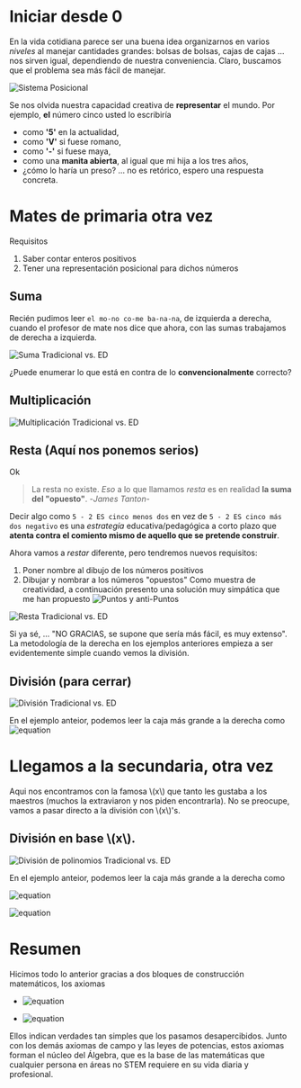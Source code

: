 # Iniciar desde 0

En la vida cotidiana parece ser una buena idea organizarnos en varios *niveles* al manejar cantidades grandes: bolsas de bolsas, cajas de cajas ... nos sirven igual, dependiendo de nuestra conveniencia. Claro, buscamos que el problema sea más fácil de manejar.

![Sistema Posicional](./images/positional-system.png)

Se nos olvida nuestra capacidad creativa de **representar** el mundo. Por ejemplo, **el** número cinco usted lo escribiría
- como **'5'** en la actualidad,
- como **'V'** si fuese romano,
- como **'-'** si fuese maya,
- como una **manita abierta**, al igual que mi hija a los tres años,
- ¿cómo lo haría un preso? ... no es retórico, espero una respuesta concreta.

# Mates de primaria otra vez

Requisitos
1. Saber contar enteros positivos
2. Tener una representación posicional para dichos números

## Suma

Recién pudimos leer `el mo-no co-me ba-na-na`, de izquierda a derecha, cuando el profesor de mate nos dice que ahora, con las sumas trabajamos de derecha a izquierda.
	
![Suma Tradicional vs. ED](./images/exploding-dots-add.png)

¿Puede enumerar lo que está en contra de lo **convencionalmente** correcto?

## Multiplicación

![Multiplicación Tradicional vs. ED](./images/exploding-dots-times.png)

## Resta (Aquí nos ponemos serios)

Ok
> La resta no existe. *Eso* a lo que llamamos *resta* es en realidad **la suma del "opuesto"**.
> -*James Tanton*-

Decir algo como 
`5 - 2 ES cinco menos dos`
en vez de 
`5 - 2 ES cinco más dos negativo`
es una *estrategía* educativa/pedagógica a corto plazo que **atenta contra el comiento mismo de aquello que se pretende construir**.

Ahora vamos a *restar* diferente, pero tendremos nuevos requisitos:
1. Poner nombre al dibujo de los números positivos
2. Dibujar y nombrar a los números "opuestos"
Como muestra de creatividad, a continuación presento una solución muy simpática que me han propuesto
![Puntos y anti-Puntos](./images/dots-antidots.png)

	
![Resta Tradicional vs. ED](./images/exploding-dots-diff.png)

Si ya sé, ... "NO GRACIAS, se supone que sería más fácil, es muy extenso". La metodología de la derecha en los ejemplos anteriores empieza a ser evidentemente simple cuando vemos la división.

## División (para cerrar)

![División Tradicional vs. ED](./images/exploding-dots-division.png)

En el ejemplo anteior, podemos leer la caja más grande a la derecha como
<img src="https://latex.codecogs.com/svg.latex?\Large&space;
276 
= 120 + 120 + 12 + 12 + 12 
= 10 \times 12 + 10 \times 12 + 12 + 12 + 12
"  title="equation" />

# Llegamos a la secundaria, otra vez

Aqui nos encontramos con la famosa \\(x\\) que tanto les gustaba a los maestros (muchos la extraviaron y nos piden encontrarla).  No se preocupe, vamos a pasar directo a la división con \\(x\\)'s.

## División en base \\(x\\). 

![División de polinomios Tradicional vs. ED](./images/exploding-dots-division-x.png)

En el ejemplo anteior, podemos leer la caja más grande a la derecha como

<img src="https://latex.codecogs.com/svg.latex?\Large&space;
2x^2 + 7x + 6
= (x^2+2x) + (x^2+2x) + (x+2) + (x+2) + (x+2)
"  title="equation" />

<img src="https://latex.codecogs.com/svg.latex?\Large&space;
2x^2 + 7x + 6
= (x+2)x + (x+2)x + (x+2) + (x+2) + (x+2)
"  title="equation" />


# Resumen

Hicimos todo lo anterior gracias a dos bloques de construcción matemáticos, los axiomas

* <img src="https://latex.codecogs.com/svg.latex?\Large&space;
x + 0 = 0
"  title="equation" />

* <img src="https://latex.codecogs.com/svg.latex?\Large&space;
x - x = 0
"  title="equation" />


Ellos indican verdades tan simples que los pasamos desapercibidos. Junto con los demás axiomas de campo y las leyes de potencias, estos axiomas forman el núcleo del Álgebra, que es la base de las matemáticas que cualquier persona en áreas no STEM requiere en su vida diaria y profesional.
